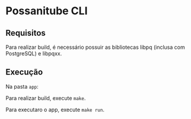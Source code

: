 # Possanitube CLI

## Requisitos

Para realizar build, é necessário possuir as bibliotecas libpq (inclusa com PostgreSQL) e libpqxx.

## Execução

Na pasta `app`:

Para realizar build, execute `make`.

Para executaro o app, execute `make run`.
